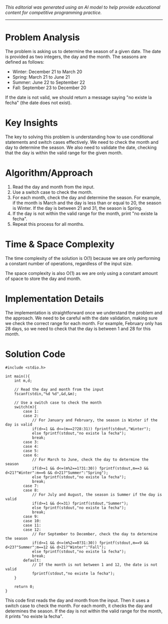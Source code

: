*This editorial was generated using an AI model to help provide educational content for competitive programming practice.*

---

# Problem Analysis

The problem is asking us to determine the season of a given date. The date is provided as two integers, the day and the month. The seasons are defined as follows:

- Winter: December 21 to March 20
- Spring: March 21 to June 21
- Summer: June 22 to September 22
- Fall: September 23 to December 20

If the date is not valid, we should return a message saying "no existe la fecha" (the date does not exist).

# Key Insights

The key to solving this problem is understanding how to use conditional statements and switch cases effectively. We need to check the month and day to determine the season. We also need to validate the date, checking that the day is within the valid range for the given month.

# Algorithm/Approach

1. Read the day and month from the input.
2. Use a switch case to check the month.
3. For each month, check the day and determine the season. For example, if the month is March and the day is less than or equal to 20, the season is Winter. If the day is between 21 and 31, the season is Spring.
4. If the day is not within the valid range for the month, print "no existe la fecha".
5. Repeat this process for all months.

# Time & Space Complexity

The time complexity of the solution is O(1) because we are only performing a constant number of operations, regardless of the input size.

The space complexity is also O(1) as we are only using a constant amount of space to store the day and month.

# Implementation Details

The implementation is straightforward once we understand the problem and the approach. We need to be careful with the date validation, making sure we check the correct range for each month. For example, February only has 28 days, so we need to check that the day is between 1 and 28 for this month.

# Solution Code

```c11-gcc
#include <stdio.h>

int main(){
	int m,d;
	
	// Read the day and month from the input
	fscanf(stdin,"%d %d",&d,&m);
	
	// Use a switch case to check the month
	switch(m){
		case 1:
		case 2:
			// For January and February, the season is Winter if the day is valid
			if(d>=1 && d<=(m==2?28:31)) fprintf(stdout,"Winter");
			else fprintf(stdout,"no existe la fecha");
			break;
		case 3:
		case 4:
		case 5:
		case 6:
			// For March to June, check the day to determine the season
			if(d>=1 && d<=(m%2==1?31:30)) fprintf(stdout,m==3 && d<21?"Winter":m==6 && d>21?"Summer":"Spring");
			else fprintf(stdout,"no existe la fecha");
			break;
		case 7:
		case 8:
			// For July and August, the season is Summer if the day is valid
			if(d>=1 && d<=31) fprintf(stdout,"Summer");
			else fprintf(stdout,"no existe la fecha");
			break;
		case 9:
		case 10:
		case 11:
		case 12:
			// For September to December, check the day to determine the season
			if(d>=1 && d<=(m%2==0?31:30)) fprintf(stdout,m==9 && d<23?"Summer":m==12 && d>21?"Winter":"Fall");
			else fprintf(stdout,"no existe la fecha");
			break;
		default:
			// If the month is not between 1 and 12, the date is not valid
			fprintf(stdout,"no existe la fecha");
	}
	
	return 0;
}
```
This code first reads the day and month from the input. Then it uses a switch case to check the month. For each month, it checks the day and determines the season. If the day is not within the valid range for the month, it prints "no existe la fecha".